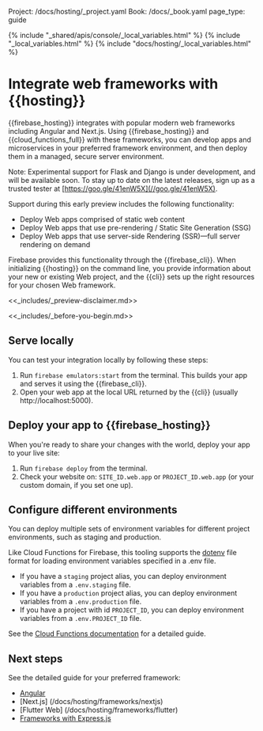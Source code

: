 Project: /docs/hosting/_project.yaml
Book: /docs/_book.yaml
page_type: guide

{% include "_shared/apis/console/_local_variables.html" %}
{% include "_local_variables.html" %}
{% include "docs/hosting/_local_variables.html" %}

<link rel="stylesheet" type="text/css" href="/styles/docs.css" />

# Integrate web frameworks with {{hosting}}

{{firebase_hosting}} integrates with popular modern web frameworks including Angular
and Next.js. Using {{firebase_hosting}} and {{cloud_functions_full}} with these
frameworks, you can develop apps and microservices in your preferred framework
environment, and then deploy them in a managed, secure server environment.

Note: Experimental support for Flask and Django is under development, and will be
available soon. To stay up to date on the latest releases, sign up as a
trusted tester at [https://goo.gle/41enW5X](//goo.gle/41enW5X).

Support during this early preview includes the following functionality:

* Deploy Web apps comprised of static web content
* Deploy Web apps that use pre-rendering / Static Site Generation (SSG)
* Deploy Web apps that use server-side Rendering (SSR)—full server rendering on demand

Firebase provides this functionality through the {{firebase_cli}}. When initializing
{{hosting}} on the command line, you provide information about your new or existing
Web project, and the {{cli}} sets up the right resources for your chosen Web
framework.

<<_includes/_preview-disclaimer.md>>

<<_includes/_before-you-begin.md>>

## Serve locally

You can test your integration locally by following these steps:

1. Run `firebase emulators:start` from the terminal. This builds your app and
   serves it using the {{firebase_cli}}.
2. Open your web app at the local URL returned by the {{cli}} (usually http://localhost:5000).

## Deploy your app to {{firebase_hosting}}

When you're ready to share your changes with the world, deploy your app to your
live site:

1. Run `firebase deploy` from the terminal.
2. Check your website on: `SITE_ID.web.app` or `PROJECT_ID.web.app` (or your custom domain, if you set one up).

## Configure different environments

You can deploy multiple sets of environment variables for different project environments, such as staging and production.

Like Cloud Functions for Firebase, this tooling supports the [dotenv](https://www.npmjs.com/package/dotenv)  file format for loading environment variables specified in a .env file.

* If you have a `staging` project alias, you can deploy environment variables from a `.env.staging` file.
* If you have a `production` project alias, you can deploy environment variables from a `.env.production` file.
* If you have a project with id `PROJECT_ID`, you can deploy environment variables from a `.env.PROJECT_ID` file.

See the [Cloud Functions documentation](https://firebase.google.com/docs/functions/config-env?gen=2nd#deploying_multiple_sets_of_environment_variables) for a detailed guide.

## Next steps

See the detailed guide for your preferred framework:

* [Angular](/docs/hosting/frameworks/angular)
* [Next.js] (/docs/hosting/frameworks/nextjs)
* [Flutter Web] (/docs/hosting/frameworks/flutter)
* [Frameworks with Express.js](/docs/hosting/frameworks/express)
